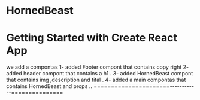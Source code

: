 # HornedBeast
# Getting Started with Create React App
we add a compontas
1- added Footer compont that contains copy right
2- added header compont that contains a h1 .
3- added HornedBeast compont that contains img ,description and tital .
4- added a main compontas that contains HornedBeast and props ..
======================------------===============
